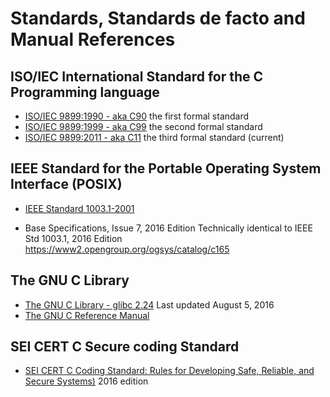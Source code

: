 # Standards, Standards de facto and Manual References

## ISO/IEC International Standard for the C Programming language

- [ISO/IEC 9899:1990 - aka C90](http://www.) the first formal standard
- [ISO/IEC 9899:1999 - aka C99](http://www.) the second formal standard
- [ISO/IEC 9899:2011 - aka C11](http://www.) the third formal standard (current)


## IEEE Standard for the Portable Operating System Interface (POSIX)
- [IEEE Standard 1003.1-2001](http://www.)

* Base Specifications, Issue 7, 2016 Edition
  Technically identical to IEEE Std 1003.1, 2016 Edition
  https://www2.opengroup.org/ogsys/catalog/c165

## The GNU C Library

- [The GNU C Library - glibc 2.24](https://www.gnu.org/software/libc/manual/) Last updated August 5, 2016
- [The GNU C Reference Manual](http://www.)


## SEI CERT C Secure coding Standard

* [SEI CERT C Coding Standard: Rules for Developing Safe, Reliable, and Secure Systems)](https://www.cert.org/secure-coding/products-services/secure-coding-download.cfm) 2016 edition

